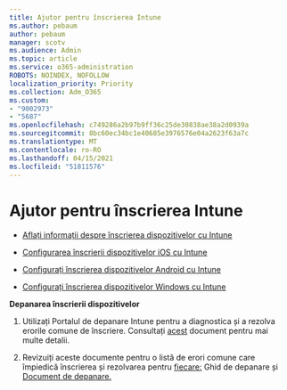 ```yaml
---
title: Ajutor pentru înscrierea Intune
ms.author: pebaum
author: pebaum
manager: scotv
ms.audience: Admin
ms.topic: article
ms.service: o365-administration
ROBOTS: NOINDEX, NOFOLLOW
localization_priority: Priority
ms.collection: Adm_O365
ms.custom:
- "9002973"
- "5687"
ms.openlocfilehash: c749286a2b97b9ff36c25de30838ae38a2d0939a
ms.sourcegitcommit: 8bc60ec34bc1e40685e3976576e04a2623f63a7c
ms.translationtype: MT
ms.contentlocale: ro-RO
ms.lasthandoff: 04/15/2021
ms.locfileid: "51811576"
---
```

# <a name="help-with-intune-enrollment"></a>Ajutor pentru înscrierea Intune


- [Aflați informații despre înscrierea dispozitivelor cu Intune](https://docs.microsoft.com/intune/device-enrollment)

- [Configurarea înscrierii dispozitivelor iOS cu Intune](https://docs.microsoft.com/intune/ios-enroll)

- [Configurați înscrierea dispozitivelor Android cu Intune](https://docs.microsoft.com/intune/android-enroll)

- [Configurați înscrierea dispozitivelor Windows cu Intune](https://docs.microsoft.com/intune/windows-enroll)

**Depanarea înscrierii dispozitivelor**

1. Utilizați Portalul de depanare Intune pentru a diagnostica și a rezolva erorile comune de înscriere. Consultați [acest](https://docs.microsoft.com/intune/help-desk-operators) document pentru mai multe detalii.

2. Revizuiți aceste documente pentru o listă de erori comune care împiedică înscrierea și rezolvarea pentru [fiecare:](https://support.microsoft.com/help/4469913/troubleshooting-windows-device-enrollment-problems-in-microsoft-intune) Ghid de depanare și [Document de depanare.](https://docs.microsoft.com/intune/troubleshoot-device-enrollment-in-intune)